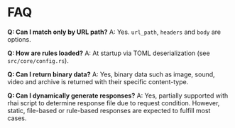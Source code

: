 # FAQ

**Q: Can I match only by URL path?**
A: Yes. `url_path`, `headers` and `body` are options.

**Q: How are rules loaded?**
A: At startup via TOML deserialization (see `src/core/config.rs`).

**Q: Can I return binary data?**
A: Yes, binary data such as image, sound, video and archive is returned with their specific content-type.

**Q: Can I dynamically generate responses?**
A: Yes, partially supported with rhai script to determine response file due to request condition. However, static, file-based or rule-based responses are expected to fulfill most cases.
